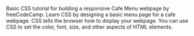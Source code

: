 Basic CSS tutorial for building a responsive Cafe Menu webpage by freeCodeCamp. Learn CSS by designing a basic menu page for a cafe webpage.
CSS tells the browser how to display your webpage. You can use CSS to set the color, font, size, and other aspects of HTML elements.
